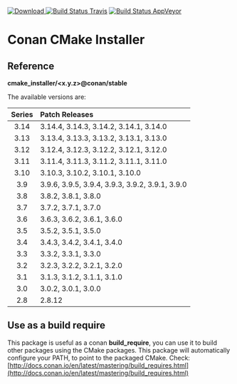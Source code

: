 [![Download](https://api.bintray.com/packages/conan-community/conan/cmake_installer%3Aconan/images/download.svg) ](https://bintray.com/conan-community/conan/cmake_installer%3Aconan/_latestVersion)
[![Build Status Travis](https://travis-ci.org/conan-community/conan-cmake-installer.svg)](https://travis-ci.org/conan-community/conan-cmake-installer)
[![Build Status AppVeyor](https://ci.appveyor.com/api/projects/status/github/conan-community/conan-cmake-installer?svg=true)](https://ci.appveyor.com/project/ConanCIintegration/conan-cmake-installer)

# Conan CMake Installer

## Reference

**cmake_installer/<x.y.z>@conan/stable**

The available versions are:

| Series | Patch Releases |
|:------:|:----------------------------------------|
| 3.14 | 3.14.4, 3.14.3, 3.14.2, 3.14.1, 3.14.0 |
| 3.13 | 3.13.4, 3.13.3, 3.13.2, 3.13.1, 3.13.0 |
| 3.12 | 3.12.4, 3.12.3, 3.12.2, 3.12.1, 3.12.0 |
| 3.11 | 3.11.4, 3.11.3, 3.11.2, 3.11.1, 3.11.0 |
| 3.10 | 3.10.3, 3.10.2, 3.10.1, 3.10.0 |
| 3.9 | 3.9.6, 3.9.5, 3.9.4, 3.9.3, 3.9.2, 3.9.1, 3.9.0 |
| 3.8 | 3.8.2, 3.8.1, 3.8.0 |
| 3.7 | 3.7.2, 3.7.1, 3.7.0 |
| 3.6 | 3.6.3, 3.6.2, 3.6.1, 3.6.0 |
| 3.5 | 3.5.2, 3.5.1, 3.5.0 |
| 3.4 | 3.4.3, 3.4.2, 3.4.1, 3.4.0 |
| 3.3 | 3.3.2, 3.3.1, 3.3.0 |
| 3.2 | 3.2.3, 3.2.2, 3.2.1, 3.2.0 |
| 3.1 | 3.1.3, 3.1.2, 3.1.1, 3.1.0 |
| 3.0 | 3.0.2, 3.0.1, 3.0.0 |
| 2.8 | 2.8.12 |

## Use as a build require

  This package is useful as a conan **build_require**, you can use it to build other packages using the CMake packages.
  This package will automatically configure your PATH, to point to the packaged CMake.
  Check: [http://docs.conan.io/en/latest/mastering/build_requires.html](http://docs.conan.io/en/latest/mastering/build_requires.html)



